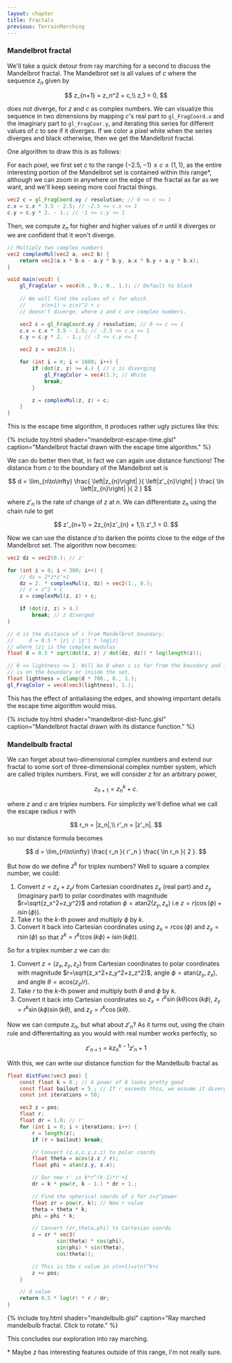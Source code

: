 ```yaml
---
layout: chapter
title: Fractals
previous: TerrainMarching
---
```


### Mandelbrot fractal

We'll take a quick detour from ray marching for a second to discuss the
Mandelbrot fractal. The Mandelbrot set is all values of $c$ where the
sequence $z_n$ given by

$$
    z_{n+1} = z_n^2 + c,\\
    z_1 = 0,
$$

does not diverge, for $z$ and $c$ as complex numbers. We can visualize this
sequence in two dimensions by mapping $c$'s real part to `gl_FragCoord.x` and
the imaginary part to `gl_FragCoor.y`, and iterating this series for different
values of $c$ to see if it diverges. If we color a pixel white when the series
diverges and black otherwise, then we get the Mandelbrot fractal.

One algorithm to draw this is as follows:

For each pixel, we first set $c$ to the range $(-2.5,-1) \leq c \leq (1, 1)$,
as the entire interesting portion of the Mandelbrot set is contained within
this range\*, although we can zoom in anywhere on the edge of the fractal as
far as we want, and we'll keep seeing more cool fractal things.

```glsl
vec2 c = gl_FragCoord.xy / resolution; // 0 <= c <= 1
c.x = c.x * 3.5 - 2.5; // -2.5 <= c.x <= 1
c.y = c.y * 2. - 1.; // -1 <= c.y <= 1
```

Then, we compute $z_n$ for higher and higher values of $n$ until it diverges
or we are confident that it won't diverge.

```glsl
// Multiply two complex numbers
vec2 complexMul(vec2 a, vec2 b) {
	return vec2(a.x * b.x - a.y * b.y, a.x * b.y + a.y * b.x);
}

void main(void) {
    gl_FragColor = vec4(0., 0., 0., 1.); // Default to black
    
    // We will find the values of c for which
    //     z(n+1) = z(n)^2 + c
    // doesn't diverge, where z and c are complex numbers.

    vec2 c = gl_FragCoord.xy / resolution; // 0 <= c <= 1
    c.x = c.x * 3.5 - 2.5; // -2.5 <= c.x <= 1
    c.y = c.y * 2. - 1.; // -1 <= c.y <= 1

    vec2 z = vec2(0.);

    for (int i = 0; i < 1000; i++) {
        if (dot(z, z) >= 4.) { // z is diverging
            gl_FragColor = vec4(1.); // White
            break;
        }

        z = complexMul(z, z) + c;
    }
}
```

This is the escape time algorithm, it produces rather ugly pictures like this:

{% include toy.html
   shader="mandelbrot-escape-time.glsl"
   caption="Mandelbrot fractal drawn with the escape time algorithm." %}

We can do better then that, in fact we can again use distance functions! The
distance from $c$ to the boundary of the Mandelbrot set is

$$
d = \lim_{n\to\infty}
    \frac{ \left|z_{n}\right| }{ \left|z'_{n}\right| }
    \frac{ \ln \left|z_{n}\right| }{ 2 }
$$

where $z'_{n}$ is the rate of change of $z$ at $n$. We can
differentiate $z_n$ using the chain rule to get

$$
    z'_{n+1} = 2z_{n}z'_{n} + 1,\\
    z'_1 = 0.
$$

Now we can use the distance $d$ to darken the points close to the edge of the
Mandelbrot set. The algorithm now becomes:

```glsl
vec2 dz = vec2(0.); // z'

for (int i = 0; i < 300; i++) {
    // dz = 2*z*z'+1
    dz = 2. * complexMul(z, dz) + vec2(1., 0.);
    // z = z^2 + c
    z = complexMul(z, z) + c;

    if (dot(z, z) > 4.)
        break; // z diverged
}

// d is the distance of c from Mandelbrot boundary:
//     d = 0.5 * |z| / |z'| * log|z|
// where |z| is the complex modulus
float d = 0.5 * sqrt(dot(z, z) / dot(dz, dz)) * log(length(z));

// 0 <= lightness <= 1. Will be 0 when c is far from the boundary and 1 when it
// is on the boundary or inside the set.
float lightness = clamp(d * 700., 0., 1.);
gl_FragColor = vec4(vec3(lightness), 1.);
```

This has the effect of antialiasing the edges, and showing important details
the escape time algorithm would miss.

{% include toy.html
   shader="mandelbrot-dist-func.glsl"
   caption="Mandelbrot fractal drawn with its distance function." %}

### Mandelbulb fractal

We can forget about two-dimensional complex numbers and extend our fractal to
some sort of three-dimensional complex number system, which are called
triplex numbers. First, we will consider $z$ for an arbitrary power,

$$
    z_{n+1} = z_{n}^k + c.
$$

where $z$ and $c$ are triplex numbers. For simplicity we'll define what we call
the escape radius $r$ with

$$
    r_n = |z_n|,\\
    r'_n = |z'_n|.
$$

so our distance formula becomes

$$
    d = \lim_{n\to\infty} \frac{ r_n }{ r'_n } \frac{ \ln r_n }{ 2 }.
$$

But how do we define $z^k$ for triplex numbers? Well to square a complex
number, we could:

1. Convert $z=z_x+z_yi$ from Cartesian coordinates $z_x$ (real part) and $z_y$
   (imaginary part) to polar coordinates with magnitude $r=\sqrt{z_x^2+z_y^2}$
   and rotation $\phi=\text{atan2}(z_y,z_x)$ i.e
   $z=r(\cos(\phi)+i\sin(\phi))$.
2. Take $r$ to the $k$-th power and multiply $\phi$ by $k$.
3. Convert it back into Cartesian coordinates using $z_x=r\cos(\phi)$ and
   $z_y=r\sin(\phi)$ so that $z^k=r^k(\cos(k\phi)+i\sin(k\phi))$.

So for a triplex number $z$ we can do:

1. Convert $z=(z_x,z_y,z_z)$ from Cartesian coordinates to polar coordinates
   with magnitude $r=\sqrt{z_x^2+z_y^2+z_z^2}$, angle
   $\phi=\text{atan}(z_y,z_x)$, and angle
   $\theta=\text{acos}(z_z/r)$.
2. Take $r$ to the $k$-th power and multiply both $\theta$ and $\phi$ by $k$.
3. Convert it back into Cartesian coordinates so
   $z_x = r^k\sin(k\theta)\cos(k\phi)$, $z_y=r^k\sin(k\phi)\sin(k\theta)$, and
   $z_z=r^k\cos(k\theta)$.

Now we can compute $z_n$, but what about $z'_n$? As it turns out, using the
chain rule and differentaiting as you would with real number works perfectly,
so

$$
    z'_{n+1} = k z_n^{k-1} z'_n + 1
$$

With this, we can write our distance function for the Mandelbulb fractal as

```glsl
float distFunc(vec3 pos) {
    const float k = 8.; // A power of 8 looks pretty good
    const float bailout = 5.; // If r exceeds this, we assume it diverged
    const int iterations = 50;

	vec3 z = pos;
	float r;
	float dr = 1.0; // r'
    for (int i = 0; i < iterations; i++) {
		r = length(z);
        if (r > bailout) break;

        // Convert (z.x,z.y,z.z) to polar coords
        float theta = acos(z.z / r);
        float phi = atan(z.y, z.x);

        // Our new r' is k*r^(k-1)*r'+1
        dr = k * pow(r, k - 1.) * dr + 1.;

        // Find the spherical coords of z for z=z^power
        float zr = pow(r, k); // New r value
        theta = theta * k;
        phi = phi * k;

        // Convert (zr,theta,phi) to Cartesian coords
        z = zr * vec3(
                sin(theta) * cos(phi),
                sin(phi) * sin(theta),
                cos(theta));

        // This is the c value in z(n+1)=z(n)^k+c
        z += pos;
    }

    // d value
    return 0.5 * log(r) * r / dr;
}
```
{% include toy.html
   shader="mandelbulb.glsl"
   caption="Ray marched mandelbulb fractal. Click to rotate." %}

This concludes our exploration into ray marching.

\* Maybe $z$ has interesting features outside of this range, I'm not really
sure.
